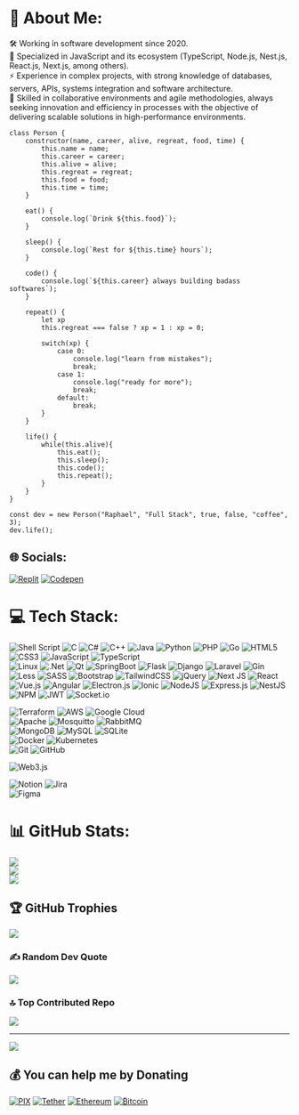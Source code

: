# 💫 About Me:
🛠️ Working in software development since 2020.<br>🔬 Specialized in JavaScript and its ecosystem (TypeScript, Node.js, Nest.js, React.js, Next.js, among others).<br>⚡ Experience in complex projects, with strong knowledge of databases, servers, APIs, systems integration and software architecture.<br>🧳 Skilled in collaborative environments and agile methodologies, always seeking innovation and efficiency in processes with the objective of delivering scalable solutions in high-performance environments.
```JS
class Person {
    constructor(name, career, alive, regreat, food, time) {
        this.name = name;
        this.career = career;
        this.alive = alive;
        this.regreat = regreat;
        this.food = food;
        this.time = time;
    }

    eat() {
        console.log(`Drink ${this.food}`);
    }

    sleep() {
        console.log(`Rest for ${this.time} hours`);
    }

    code() {
        console.log(`${this.career} always building badass softwares`);
    }

    repeat() {
        let xp
        this.regreat === false ? xp = 1 : xp = 0;

        switch(xp) {
            case 0:
                console.log("learn from mistakes");
                break;
            case 1:
                console.log("ready for more");
                break;
            default:
                break;
        }
    }

    life() {
        while(this.alive){
            this.eat();
            this.sleep();
            this.code();
            this.repeat();
        }
    }
}

const dev = new Person("Raphael", "Full Stack", true, false, "coffee", 3);
dev.life();
```

## 🌐 Socials:
[![Replit](https://img.shields.io/badge/replit-%23fa8d11.svg?logo=replit&logoColor=white)](https://replit.com/@raphaelkaique1)
[![Codepen](https://img.shields.io/badge/Codepen-%23111.svg?logo=codepen&logoColor=white)](https://codepen.io/raphaelkaique1)

# 💻 Tech Stack:

![Shell Script](https://img.shields.io/badge/shell_script-%23121011.svg?style=plastic&logo=gnu-bash&logoColor=white)
![C](https://img.shields.io/badge/C-%2300599C.svg?style=plastic&logo=c&logoColor=white)
![C#](https://img.shields.io/badge/C%23-%2300599C.svg?style=plastic&logo=sharp&logoColor=white)
![C++](https://img.shields.io/badge/C++-%2300599C.svg?style=plastic&logo=c%2B%2B&logoColor=white)
![Java](https://img.shields.io/badge/Java-%23ED8B00.svg?style=plastic&logo=openjdk&logoColor=white)
![Python](https://img.shields.io/badge/Python-3670A0?style=plastic&logo=python&logoColor=ffdd54)
![PHP](https://img.shields.io/badge/php-%23777BB4.svg?style=plastic&logo=php&logoColor=white)
![Go](https://img.shields.io/badge/Go-%2300ADD8.svg?style=plastic&logo=go&logoColor=white)
![HTML5](https://img.shields.io/badge/HTML-%23E34F26.svg?style=plastic&logo=html5&logoColor=white)
![CSS3](https://img.shields.io/badge/CSS-%231572B6.svg?style=plastic&logo=css3&logoColor=white)
![JavaScript](https://img.shields.io/badge/JavaScript-%23323330.svg?style=plastic&logo=javascript&logoColor=%23F7DF1E)
![TypeScript](https://img.shields.io/badge/TypeScript-%23007ACC.svg?style=plastic&logo=typescript&logoColor=white)
<br>![Linux](https://img.shields.io/badge/Linux-%23121011.svg?style=plastic&logo=linux&logoColor=white)
![.Net](https://img.shields.io/badge/.NET-5C2D91?style=plastic&logo=.net&logoColor=white)
![Qt](https://img.shields.io/badge/Qt-%23217346.svg?style=plastic&logo=Qt&logoColor=white)
![SpringBoot](https://img.shields.io/badge/SpringBoot-springboot.svg?style=plastic&logo=springboot&logoColor=white)
![Flask](https://img.shields.io/badge/Flask-%23000.svg?style=plastic&logo=flask&logoColor=white)
![Django](https://img.shields.io/badge/django-%23092E20.svg?style=plastic&logo=django&logoColor=white)
![Laravel](https://img.shields.io/badge/Laravel-%23FF2D20.svg?style=plastic&logo=laravel&logoColor=white)
![Gin](https://img.shields.io/badge/Gin-%2300add8.svg?style=plastic&logo=gin&logoColor=white&)
![Less](https://img.shields.io/badge/less-2B4C80?style=plastic&logo=less&logoColor=white)
![SASS](https://img.shields.io/badge/SASS-hotpink.svg?style=plastic&logo=SASS&logoColor=white)
![Bootstrap](https://img.shields.io/badge/Bootstrap-%238511FA.svg?style=plastic&logo=bootstrap&logoColor=white)
![TailwindCSS](https://img.shields.io/badge/tailwindcss-%2338B2AC.svg?style=plastic&logo=tailwind-css&logoColor=white)
![jQuery](https://img.shields.io/badge/jQuery-%230769AD.svg?style=plastic&logo=jquery&logoColor=white)
![Next JS](https://img.shields.io/badge/Next-black?style=plastic&logo=next.js&logoColor=white)
![React](https://img.shields.io/badge/React-%2320232a.svg?style=plastic&logo=react&logoColor=%2361DAFB)
![Vue.js](https://img.shields.io/badge/Vue.js-%2335495e.svg?style=plastic&logo=vuedotjs&logoColor=%234FC08D)
![Angular](https://img.shields.io/badge/Angular-angular.svg?style=plastic&logo=angular&logoColor=white&color=%23e23237)
![Electron.js](https://img.shields.io/badge/Electron-191970?style=plastic&logo=Electron&logoColor=white)
![Ionic](https://img.shields.io/badge/Ionic-%233880FF.svg?style=plastic&logo=Ionic&logoColor=white)
![NodeJS](https://img.shields.io/badge/Node-6DA55F?style=plastic&logo=node.js&logoColor=white)
![Express.js](https://img.shields.io/badge/express.js-%23404d59.svg?style=plastic&logo=express&logoColor=%2361DAFB)
![NestJS](https://img.shields.io/badge/Nest-%23E0234E.svg?style=plastic&logo=nestjs&logoColor=white)
![NPM](https://img.shields.io/badge/NPM-%23CB3837.svg?style=plastic&logo=npm&logoColor=white)
![JWT](https://img.shields.io/badge/JWT-black?style=plastic&logo=JSON%20web%20tokens)
![Socket.io](https://img.shields.io/badge/Socket.io-black?style=plastic&logo=socket.io&badgeColor=010101)

![Terraform](https://img.shields.io/badge/Terraform-%235835CC.svg?style=plastic&logo=terraform&logoColor=white)
![AWS](https://img.shields.io/badge/AWS-%23FF9900.svg?style=plastic&logo=amazonwebservices&logoColor=white)
![Google Cloud](https://img.shields.io/badge/GoogleCloud-%234285F4.svg?style=plastic&logo=google-cloud&logoColor=white)
<br>![Apache](https://img.shields.io/badge/Apache-%23D42029.svg?style=plastic&logo=apache&logoColor=white)
![Mosquitto](https://img.shields.io/badge/mosquitto-%233C5280.svg?style=plastic&logo=eclipsemosquitto&logoColor=white)
![RabbitMQ](https://img.shields.io/badge/rabbitmq-FF6600?style=plastic&logo=rabbitmq&logoColor=white)
<br>![MongoDB](https://img.shields.io/badge/MongoDB-%234ea94b.svg?style=plastic&logo=mongodb&logoColor=white)
![MySQL](https://img.shields.io/badge/MySQL-4479A1.svg?style=plastic&logo=mysql&logoColor=white)
![SQLite](https://img.shields.io/badge/SQLite-%2307405e.svg?style=plastic&logo=sqlite&logoColor=white)
<br>![Docker](https://img.shields.io/badge/Docker-%230db7ed.svg?style=plastic&logo=docker&logoColor=white)
![Kubernetes](https://img.shields.io/badge/Kubernetes-%23326ce5.svg?style=plastic&logo=kubernetes&logoColor=white)
<br>![Git](https://img.shields.io/badge/Git-%23F05033.svg?style=plastic&logo=git&logoColor=white)
![GitHub](https://img.shields.io/badge/GitHub-%23121011.svg?style=plastic&logo=github&logoColor=white)

![Web3.js](https://img.shields.io/badge/web3.js-F16822?style=plastic&logo=web3.js&logoColor=white)

![Notion](https://img.shields.io/badge/Notion-%23000000.svg?style=plastic&logo=notion&logoColor=white)
![Jira](https://img.shields.io/badge/Jira-%230A0FFF.svg?style=plastic&logo=jira&logoColor=white)
<br>![Figma](https://img.shields.io/badge/Figma-%23F24E1E.svg?style=plastic&logo=figma&logoColor=white)
# 📊 GitHub Stats:
![](https://github-readme-stats.vercel.app/api?username=raphaelkaique1&theme=tokyonight&hide_border=false&include_all_commits=true&count_private=true)<br/>
![](https://github-readme-streak-stats.herokuapp.com/?user=raphaelkaique1&theme=tokyonight&hide_border=false)<br/>
![](https://github-readme-stats.vercel.app/api/top-langs/?username=raphaelkaique1&theme=tokyonight&hide_border=false&include_all_commits=true&count_private=true&layout=compact)

## 🏆 GitHub Trophies
![](https://github-profile-trophy.vercel.app/?username=raphaelkaique1&theme=tokyonight&no-frame=false&no-bg=true&margin-w=4)

### ✍️ Random Dev Quote
![](https://quotes-github-readme.vercel.app/api?type=horizontal&theme=tokyonight)

### 🔝 Top Contributed Repo
![](https://github-contributor-stats.vercel.app/api?username=raphaelkaique1&limit=5&theme=tokyonight&combine_all_yearly_contributions=true)

---
[![](https://visitcount.itsvg.in/api?id=raphaelkaique1&icon=2&color=0)](https://visitcount.itsvg.in)

## 💰 You can help me by Donating
[![PIX](https://img.shields.io/badge/PIX-%2323d968.svg?&logo=pix&logoColor=white)](https://nubank.com.br/cobrar/j3p0m/6706a02c-1f43-4689-a177-3227dc884630)
[![Tether](https://img.shields.io/badge/USDT-%2323d968.svg?&logo=tether&logoColor=white)](https://github.com/user-attachments/assets/a1b94d92-58da-45fe-9d2e-20ceaec981ae)
[![Ethereum](https://img.shields.io/badge/ETH-%23111.svg?&logo=ethereum&logoColor=white)](https://github.com/user-attachments/assets/85129e20-8c7f-4e4b-9776-3df71bfb7eff)
[![₿itcoin](https://img.shields.io/badge/₿TC-%23fa8d11.svg?&logo=bitcoin&logoColor=white)](https://github.com/user-attachments/assets/020f7cb3-70b1-4192-b1d9-1c153c636911)

<!-- Proudly created with GPRM ( https://gprm.itsvg.in ) -->
